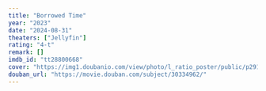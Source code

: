 ```yaml
---
title: "Borrowed Time"
year: "2023"
date: "2024-08-31"
theaters: ["Jellyfin"]
rating: "4-t"
remark: []
imdb_id: "tt28800668"
cover: "https://img1.doubanio.com/view/photo/l_ratio_poster/public/p2912052728.jpg"
douban_url: "https://movie.douban.com/subject/30334962/"
---
```

